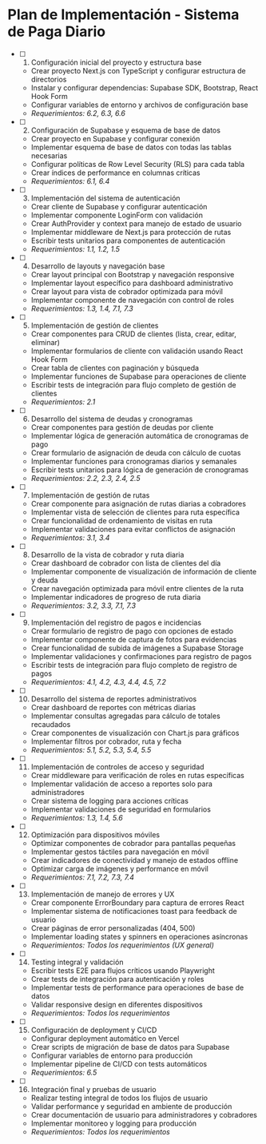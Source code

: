 # Plan de Implementación - Sistema de Paga Diario

- [ ] 1. Configuración inicial del proyecto y estructura base
  - Crear proyecto Next.js con TypeScript y configurar estructura de directorios
  - Instalar y configurar dependencias: Supabase SDK, Bootstrap, React Hook Form
  - Configurar variables de entorno y archivos de configuración base
  - _Requerimientos: 6.2, 6.3, 6.6_

- [ ] 2. Configuración de Supabase y esquema de base de datos
  - Crear proyecto en Supabase y configurar conexión
  - Implementar esquema de base de datos con todas las tablas necesarias
  - Configurar políticas de Row Level Security (RLS) para cada tabla
  - Crear índices de performance en columnas críticas
  - _Requerimientos: 6.1, 6.4_

- [ ] 3. Implementación del sistema de autenticación
  - Crear cliente de Supabase y configurar autenticación
  - Implementar componente LoginForm con validación
  - Crear AuthProvider y context para manejo de estado de usuario
  - Implementar middleware de Next.js para protección de rutas
  - Escribir tests unitarios para componentes de autenticación
  - _Requerimientos: 1.1, 1.2, 1.5_

- [ ] 4. Desarrollo de layouts y navegación base
  - Crear layout principal con Bootstrap y navegación responsive
  - Implementar layout específico para dashboard administrativo
  - Crear layout para vista de cobrador optimizada para móvil
  - Implementar componente de navegación con control de roles
  - _Requerimientos: 1.3, 1.4, 7.1, 7.3_

- [ ] 5. Implementación de gestión de clientes
  - Crear componentes para CRUD de clientes (lista, crear, editar, eliminar)
  - Implementar formularios de cliente con validación usando React Hook Form
  - Crear tabla de clientes con paginación y búsqueda
  - Implementar funciones de Supabase para operaciones de cliente
  - Escribir tests de integración para flujo completo de gestión de clientes
  - _Requerimientos: 2.1_

- [ ] 6. Desarrollo del sistema de deudas y cronogramas
  - Crear componentes para gestión de deudas por cliente
  - Implementar lógica de generación automática de cronogramas de pago
  - Crear formulario de asignación de deuda con cálculo de cuotas
  - Implementar funciones para cronogramas diarios y semanales
  - Escribir tests unitarios para lógica de generación de cronogramas
  - _Requerimientos: 2.2, 2.3, 2.4, 2.5_

- [ ] 7. Implementación de gestión de rutas
  - Crear componente para asignación de rutas diarias a cobradores
  - Implementar vista de selección de clientes para ruta específica
  - Crear funcionalidad de ordenamiento de visitas en ruta
  - Implementar validaciones para evitar conflictos de asignación
  - _Requerimientos: 3.1, 3.4_

- [ ] 8. Desarrollo de la vista de cobrador y ruta diaria
  - Crear dashboard de cobrador con lista de clientes del día
  - Implementar componente de visualización de información de cliente y deuda
  - Crear navegación optimizada para móvil entre clientes de la ruta
  - Implementar indicadores de progreso de ruta diaria
  - _Requerimientos: 3.2, 3.3, 7.1, 7.3_

- [ ] 9. Implementación del registro de pagos e incidencias
  - Crear formulario de registro de pago con opciones de estado
  - Implementar componente de captura de fotos para evidencias
  - Crear funcionalidad de subida de imágenes a Supabase Storage
  - Implementar validaciones y confirmaciones para registro de pagos
  - Escribir tests de integración para flujo completo de registro de pagos
  - _Requerimientos: 4.1, 4.2, 4.3, 4.4, 4.5, 7.2_

- [ ] 10. Desarrollo del sistema de reportes administrativos
  - Crear dashboard de reportes con métricas diarias
  - Implementar consultas agregadas para cálculo de totales recaudados
  - Crear componentes de visualización con Chart.js para gráficos
  - Implementar filtros por cobrador, ruta y fecha
  - _Requerimientos: 5.1, 5.2, 5.3, 5.4, 5.5_

- [ ] 11. Implementación de controles de acceso y seguridad
  - Crear middleware para verificación de roles en rutas específicas
  - Implementar validación de acceso a reportes solo para administradores
  - Crear sistema de logging para acciones críticas
  - Implementar validaciones de seguridad en formularios
  - _Requerimientos: 1.3, 1.4, 5.6_

- [ ] 12. Optimización para dispositivos móviles
  - Optimizar componentes de cobrador para pantallas pequeñas
  - Implementar gestos táctiles para navegación en móvil
  - Crear indicadores de conectividad y manejo de estados offline
  - Optimizar carga de imágenes y performance en móvil
  - _Requerimientos: 7.1, 7.2, 7.3, 7.4_

- [ ] 13. Implementación de manejo de errores y UX
  - Crear componente ErrorBoundary para captura de errores React
  - Implementar sistema de notificaciones toast para feedback de usuario
  - Crear páginas de error personalizadas (404, 500)
  - Implementar loading states y spinners en operaciones asíncronas
  - _Requerimientos: Todos los requerimientos (UX general)_

- [ ] 14. Testing integral y validación
  - Escribir tests E2E para flujos críticos usando Playwright
  - Crear tests de integración para autenticación y roles
  - Implementar tests de performance para operaciones de base de datos
  - Validar responsive design en diferentes dispositivos
  - _Requerimientos: Todos los requerimientos_

- [ ] 15. Configuración de deployment y CI/CD
  - Configurar deployment automático en Vercel
  - Crear scripts de migración de base de datos para Supabase
  - Configurar variables de entorno para producción
  - Implementar pipeline de CI/CD con tests automáticos
  - _Requerimientos: 6.5_

- [ ] 16. Integración final y pruebas de usuario
  - Realizar testing integral de todos los flujos de usuario
  - Validar performance y seguridad en ambiente de producción
  - Crear documentación de usuario para administradores y cobradores
  - Implementar monitoreo y logging para producción
  - _Requerimientos: Todos los requerimientos_
